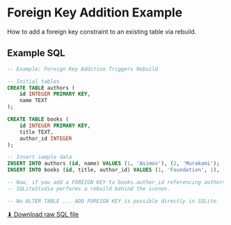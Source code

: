 # Foreign Key Addition Example

How to add a foreign key constraint to an existing table via rebuild.

## Example SQL

```sql
-- Example: Foreign Key Addition Triggers Rebuild

-- Initial tables
CREATE TABLE authors (
    id INTEGER PRIMARY KEY,
    name TEXT
);

CREATE TABLE books (
    id INTEGER PRIMARY KEY,
    title TEXT,
    author_id INTEGER
);

-- Insert sample data
INSERT INTO authors (id, name) VALUES (1, 'Asimov'), (2, 'Murakami');
INSERT INTO books (id, title, author_id) VALUES (1, 'Foundation', 1), (2, 'Kafka on the Shore', 2);

-- Now, if you add a FOREIGN KEY to books.author_id referencing authors.id via GUI,
-- SQLiteStudio performs a rebuild behind the scenes.

-- No ALTER TABLE ... ADD FOREIGN KEY is possible directly in SQLite.
```

[⬇ Download raw SQL file](foreign_key_rebuild_example.sql)
